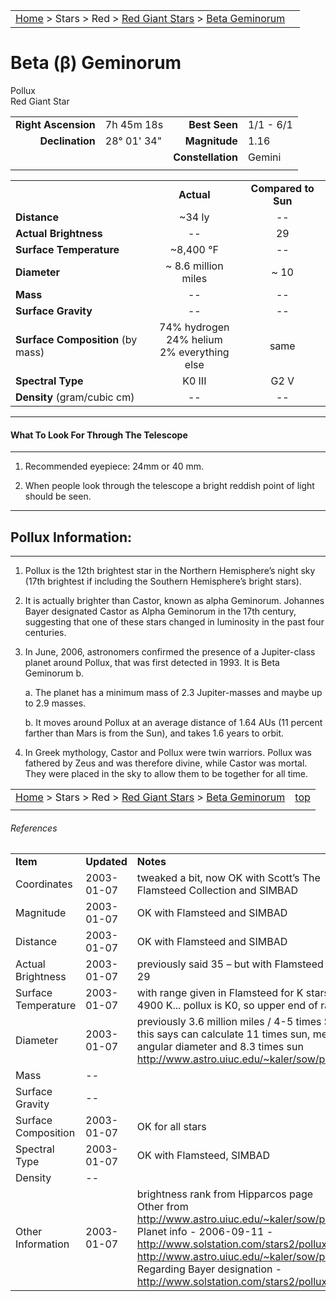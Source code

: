 |    |    |
|:---|---:|
|[Home](/notes/#object-notes) > Stars > Red > [Red Giant Stars](../!red-giant-stars) > [Beta Geminorum](#beta-geminorum)|  |

# Beta (&beta;) Geminorum
Pollux<br/>
Red Giant Star

|   |   |   |   |
|--:|:--|--:|:--|
|**Right Ascension**|7h 45m 18s|**Best Seen**| 1/1 - 6/1 |
|**Declination**|28&deg; 01' 34"|**Magnitude**| 1.16 |
|  |  |**Constellation**|Gemini|
|  |  |  |


|  |  |  |
|--|:--:|:--:|
|  |**Actual**|**Compared to Sun**|
|**Distance**| ~34 ly | -- |
|**Actual Brightness**| -- | 29 |
|**Surface Temperature**| ~8,400 &deg;F| -- |
|**Diameter**| ~ 8.6 million miles | ~ 10 |
|**Mass**|--| -- |
|**Surface Gravity**|--|--|
|**Surface Composition** (by mass)|74% hydrogen<br>24% helium<br>2% everything else|same|
|**Spectral Type**| K0 III | G2 V |
|**Density** (gram/cubic cm)|--|--|

---
#### What To Look For Through The Telescope
---

1.  Recommended eyepiece: 24mm or 40 mm.

1.  When people look through the telescope a bright reddish point of light should be seen.

---
## Pollux Information:
---

1.  Pollux is the 12th brightest star in the Northern Hemisphere’s night sky (17th brightest if including the Southern Hemisphere’s bright stars).
   
1.  It is actually brighter than Castor, known as alpha Geminorum.  Johannes Bayer designated Castor as Alpha Geminorum in the 17th century, suggesting that one of these stars changed in luminosity in the past four centuries. 
 
1.  In June, 2006, astronomers confirmed the presence of a Jupiter-class planet around Pollux, that was first detected in 1993.  It is Beta Geminorum b.

    a.  The planet has a minimum mass of 2.3 Jupiter-masses and maybe up to 2.9 masses.

    b.  It moves around Pollux at an average distance of 1.64 AUs  (11 percent farther than Mars is from the Sun), and takes 1.6 years to orbit.

1.  In Greek mythology, Castor and Pollux were twin warriors.  Pollux was fathered by Zeus and was therefore divine, while Castor was mortal.  They were placed in the sky to allow them to be together for all time.



|    |    |
|:---|---:|
|[Home](/notes/#object-notes) > Stars > Red > [Red Giant Stars](../!red-giant-stars) > [Beta Geminorum](#beta-geminorum) | [top](#beta-geminorum) |
|    |    |


###### References

|   |   |   |
|---|---|---|
|**Item**|**Updated**|**Notes**| 
|Coordinates|2003-01-07|tweaked a bit, now OK with Scott’s The Flamsteed Collection and SIMBAD|
|Magnitude|2003-01-07|OK with Flamsteed and SIMBAD|
|Distance|2003-01-07|OK with Flamsteed and SIMBAD|
|Actual Brightness|2003-01-07|previously said 35 – but with Flamsteed more like 29|
|Surface Temperature|2003-01-07|with range given in Flamsteed for K stars: 3500-4900 K... pollux is K0, so upper end of range|
|Diameter|2003-01-07|previously 3.6 million miles / 4-5 times Sun – but this says can calculate 11 times sun, measure angular diameter and 8.3 times sun <http://www.astro.uiuc.edu/~kaler/sow/pollux.html>|
|Mass| -- |   |
|Surface Gravity| -- |   |
|Surface Composition|2003-01-07|OK for all stars|
|Spectral Type|2003-01-07|OK with Flamsteed, SIMBAD|
|Density| -- |   |
|Other Information|2003-01-07|brightness rank from Hipparcos page<br/>Other from <http://www.astro.uiuc.edu/~kaler/sow/pollux.html><br/>Planet info - 2006-09-11 - <http://www.solstation.com/stars2/pollux.htm><br/><http://www.astro.uiuc.edu/~kaler/sow/pollux.html><br/>Regarding Bayer designation - <http://www.solstation.com/stars2/pollux.htm>|

